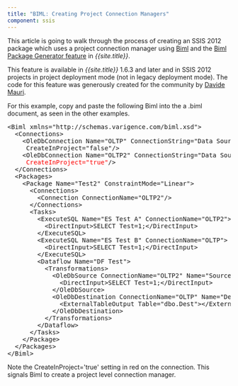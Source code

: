 ```yaml
---
title: "BIML: Creating Project Connection Managers"
component: ssis
---
```


This article is going to walk through the process of creating an SSIS 2012 package which uses a project connection manager using
<a href="http://www.varigence.com/documentation/biml/">Biml</a> and the [Biml Package Generator feature](/features/BimlPackageGenerator) in *{{site.title}}*.

This feature is available in *{{site.title}}* 1.6.3 and later and in SSIS 2012 projects in project deployment mode (not in legacy deployment mode). The code for this feature was generously created for the community by
<a href="http://www.davidemauri.it/">Davide Mauri</a>.


For this example, copy and paste the following Biml into the a .biml document, as seen in the other examples.

<pre>&lt;Biml xmlns=&quot;http://schemas.varigence.com/biml.xsd&quot;&gt;<br>&nbsp; &lt;Connections&gt;<br>&nbsp;&nbsp;&nbsp; &lt;OleDbConnection Name=&quot;OLTP&quot; ConnectionString=&quot;Data Source=localhost;Initial Catalog=tempdb;Provider=SQLNCLI11.1;Integrated Security=SSPI;Auto Translate=False;&quot; <br>&nbsp;&nbsp;&nbsp;&nbsp;&nbsp;CreateInProject=&quot;false&quot;/&gt;<br>&nbsp;&nbsp;&nbsp; &lt;OleDbConnection Name=&quot;OLTP2&quot; ConnectionString=&quot;Data Source=localhost;Initial Catalog=tempdb;Provider=SQLNCLI11.1;Integrated Security=SSPI;Auto Translate=False;&quot; <br>&nbsp;&nbsp;&nbsp;&nbsp;&nbsp;<span style="color:#ff0000">CreateInProject=&quot;true&quot;</span>/&gt;<br>&nbsp; &lt;/Connections&gt;<br>&nbsp; &lt;Packages&gt;<br>&nbsp;&nbsp;&nbsp; &lt;Package Name=&quot;Test2&quot; ConstraintMode=&quot;Linear&quot;&gt;<br>&nbsp;&nbsp;&nbsp;&nbsp;&nbsp; &lt;Connections&gt;<br>&nbsp;&nbsp;&nbsp;&nbsp;&nbsp;&nbsp;&nbsp; &lt;Connection ConnectionName=&quot;OLTP2&quot;/&gt;<br>&nbsp;&nbsp;&nbsp;&nbsp;&nbsp; &lt;/Connections&gt;<br>&nbsp;&nbsp;&nbsp;&nbsp;&nbsp; &lt;Tasks&gt;<br>&nbsp;&nbsp;&nbsp;&nbsp;&nbsp;&nbsp;&nbsp; &lt;ExecuteSQL Name=&quot;ES Test A&quot; ConnectionName=&quot;OLTP2&quot;&gt;<br>&nbsp;&nbsp;&nbsp;&nbsp;&nbsp;&nbsp;&nbsp;&nbsp;&nbsp; &lt;DirectInput&gt;SELECT Test=1;&lt;/DirectInput&gt;<br>&nbsp;&nbsp;&nbsp;&nbsp;&nbsp;&nbsp;&nbsp; &lt;/ExecuteSQL&gt;<br>&nbsp;&nbsp;&nbsp;&nbsp;&nbsp;&nbsp;&nbsp; &lt;ExecuteSQL Name=&quot;ES Test B&quot; ConnectionName=&quot;OLTP&quot;&gt;<br>&nbsp;&nbsp;&nbsp;&nbsp;&nbsp;&nbsp;&nbsp;&nbsp;&nbsp; &lt;DirectInput&gt;SELECT Test=1;&lt;/DirectInput&gt;<br>&nbsp;&nbsp;&nbsp;&nbsp;&nbsp;&nbsp;&nbsp; &lt;/ExecuteSQL&gt;<br>&nbsp;&nbsp;&nbsp;&nbsp;&nbsp;&nbsp;&nbsp; &lt;Dataflow Name=&quot;DF Test&quot;&gt;<br>&nbsp;&nbsp;&nbsp;&nbsp;&nbsp;&nbsp;&nbsp;&nbsp;&nbsp; &lt;Transformations&gt;<br>&nbsp;&nbsp;&nbsp;&nbsp;&nbsp;&nbsp;&nbsp;&nbsp;&nbsp;&nbsp;&nbsp; &lt;OleDbSource ConnectionName=&quot;OLTP2&quot; Name=&quot;Source&quot;&gt;<br>&nbsp;&nbsp;&nbsp;&nbsp;&nbsp;&nbsp;&nbsp;&nbsp;&nbsp;&nbsp;&nbsp;&nbsp;&nbsp; &lt;DirectInput&gt;SELECT Test=1;&lt;/DirectInput&gt;<br>&nbsp;&nbsp;&nbsp;&nbsp;&nbsp;&nbsp;&nbsp;&nbsp;&nbsp;&nbsp;&nbsp; &lt;/OleDbSource&gt;<br>&nbsp;&nbsp;&nbsp;&nbsp;&nbsp;&nbsp;&nbsp;&nbsp;&nbsp;&nbsp;&nbsp; &lt;OleDbDestination ConnectionName=&quot;OLTP&quot; Name=&quot;Dest&quot;&gt;<br>&nbsp;&nbsp;&nbsp;&nbsp;&nbsp;&nbsp;&nbsp;&nbsp;&nbsp;&nbsp;&nbsp;&nbsp;&nbsp; &lt;ExternalTableOutput Table=&quot;dbo.Dest&quot;&gt;&lt;/ExternalTableOutput&gt;<br>&nbsp;&nbsp;&nbsp;&nbsp;&nbsp;&nbsp;&nbsp;&nbsp;&nbsp;&nbsp;&nbsp; &lt;/OleDbDestination&gt;<br>&nbsp;&nbsp;&nbsp;&nbsp;&nbsp;&nbsp;&nbsp;&nbsp;&nbsp; &lt;/Transformations&gt;<br>&nbsp;&nbsp;&nbsp;&nbsp;&nbsp;&nbsp;&nbsp; &lt;/Dataflow&gt;<br>&nbsp;&nbsp;&nbsp;&nbsp;&nbsp; &lt;/Tasks&gt;<br>&nbsp;&nbsp;&nbsp; &lt;/Package&gt;<br>&nbsp; &lt;/Packages&gt;<br>&lt;/Biml&gt;</pre>

Note the CreateInProject='true' setting in red on the connection. This signals Biml to create a project level connection manager.

